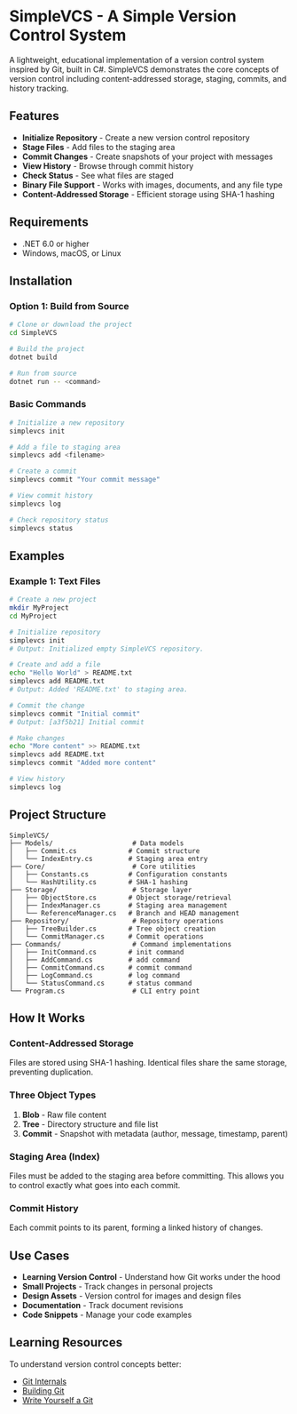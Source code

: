 # SimpleVCS - A Simple Version Control System

A lightweight, educational implementation of a version control system inspired by Git, built in C#. SimpleVCS demonstrates the core concepts of version control including content-addressed storage, staging, commits, and history tracking.

##  Features

- **Initialize Repository** - Create a new version control repository
- **Stage Files** - Add files to the staging area
- **Commit Changes** - Create snapshots of your project with messages
- **View History** - Browse through commit history
- **Check Status** - See what files are staged
- **Binary File Support** - Works with images, documents, and any file type
- **Content-Addressed Storage** - Efficient storage using SHA-1 hashing

##  Requirements

- .NET 6.0 or higher
- Windows, macOS, or Linux

##  Installation

### Option 1: Build from Source

```bash
# Clone or download the project
cd SimpleVCS

# Build the project
dotnet build

# Run from source
dotnet run -- <command>
```

### Basic Commands

```bash
# Initialize a new repository
simplevcs init

# Add a file to staging area
simplevcs add <filename>

# Create a commit
simplevcs commit "Your commit message"

# View commit history
simplevcs log

# Check repository status
simplevcs status
```

##  Examples

### Example 1: Text Files

```bash
# Create a new project
mkdir MyProject
cd MyProject

# Initialize repository
simplevcs init
# Output: Initialized empty SimpleVCS repository.

# Create and add a file
echo "Hello World" > README.txt
simplevcs add README.txt
# Output: Added 'README.txt' to staging area.

# Commit the change
simplevcs commit "Initial commit"
# Output: [a3f5b21] Initial commit

# Make changes
echo "More content" >> README.txt
simplevcs add README.txt
simplevcs commit "Added more content"

# View history
simplevcs log
```

##  Project Structure

```
SimpleVCS/
├── Models/                    # Data models
│   ├── Commit.cs             # Commit structure
│   └── IndexEntry.cs         # Staging area entry
├── Core/                      # Core utilities
│   ├── Constants.cs          # Configuration constants
│   └── HashUtility.cs        # SHA-1 hashing
├── Storage/                   # Storage layer
│   ├── ObjectStore.cs        # Object storage/retrieval
│   ├── IndexManager.cs       # Staging area management
│   └── ReferenceManager.cs   # Branch and HEAD management
├── Repository/                # Repository operations
│   ├── TreeBuilder.cs        # Tree object creation
│   └── CommitManager.cs      # Commit operations
├── Commands/                  # Command implementations
│   ├── InitCommand.cs        # init command
│   ├── AddCommand.cs         # add command
│   ├── CommitCommand.cs      # commit command
│   ├── LogCommand.cs         # log command
│   └── StatusCommand.cs      # status command
└── Program.cs                 # CLI entry point
```


##  How It Works

### Content-Addressed Storage
Files are stored using SHA-1 hashing. Identical files share the same storage, preventing duplication.

### Three Object Types
1. **Blob** - Raw file content
2. **Tree** - Directory structure and file list
3. **Commit** - Snapshot with metadata (author, message, timestamp, parent)

### Staging Area (Index)
Files must be added to the staging area before committing. This allows you to control exactly what goes into each commit.

### Commit History
Each commit points to its parent, forming a linked history of changes.

##  Use Cases

- **Learning Version Control** - Understand how Git works under the hood
- **Small Projects** - Track changes in personal projects
- **Design Assets** - Version control for images and design files
- **Documentation** - Track document revisions
- **Code Snippets** - Manage your code examples


##  Learning Resources

To understand version control concepts better:
- [Git Internals](https://git-scm.com/book/en/v2/Git-Internals-Plumbing-and-Porcelain)
- [Building Git](https://shop.jcoglan.com/building-git/)
- [Write Yourself a Git](https://wyag.thb.lt/)



